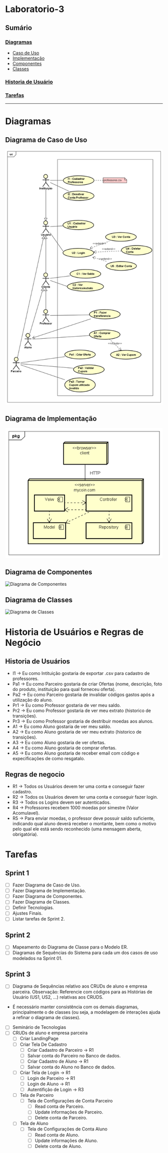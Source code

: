 # Laboratorio-3

## Sumário

### [Diagramas](#diagramas)
- [Caso de Uso](#diagrama-de-caso-de-uso)
- [Implementação](#diagrama-de-implementação)
- [Componentes](#diagrama-de-componentes)
- [Classes](#diagrama-de-classes)
### [Historia de Usuário](#diagramas)

### [Tarefas](#tarefas)
---

# Diagramas

## Diagrama de Caso de Uso
![Diagrama de Caso de Uso](./docs/img/Caso%20de%20Uso.png)

## Diagrama de Implementação
![Diagrama de Implementação](./docs/img/Diagrama%20de%20Implementa%C3%A7%C3%A3o.png)

## Diagrama de Componentes
![Diagrama de Componentes]()

## Diagrama de Classes
![Diagrama de Classes]()

# Historia de Usuários e Regras de Negócio
## Historia de Usuários
- I1 -> Eu como Intituição gostaria de exportar .csv para cadastro de professores.
- Pa1 -> Eu como Parceiro gostaria de criar Ofertas (nome, descrição, foto do produto, instituição para qual forneceu oferta).
- Pa2 -> Eu como Parceiro gostaria de invalidar códigos gastos após a utilização do aluno.
- Pr1 -> Eu como Professor gostaria de ver meu saldo.
- Pr2 -> Eu como Professor gostaria de ver meu extrato (historico de transições).
- Pr3 -> Eu como Professor gostaria de destribuir moedas aos alunos.
- A1 -> Eu como Aluno gostaria de ver meu saldo.
- A2 -> Eu como Aluno gostaria de ver meu extrato (historico de transições).
- A3 -> Eu como Aluno gostaria de ver ofertas.
- A4 -> Eu como Aluno gostaria de comprar ofertas.
- A5 -> Eu como Aluno gostaria de receber email com código e expecificações de como resgatalo.
## Regras de negocio
- R1 -> Todos os Usuários devem ter uma conta e conseguir fazer cadastro.
- R2 -> Todos os Usuários devem ter uma conta e conseguir fazer login.
- R3 -> Todos os Logins devem ser autenticados.
- R4 -> Professores recebem 1000 moedas por simestre (Valor Acomulavel).
- R5 -> Para enviar moedas, o professor deve possuir saldo suficiente, indicando qual aluno deverá receber o montante, bem como o motivo pelo qual ele está sendo reconhecido (uma mensagem aberta, obrigatória).

# Tarefas
## Sprint 1
- [ ] Fazer Diagrama de Caso de Uso.
- [ ] Fazer Diagrama de Implementação.
- [ ] Fazer Diagrama de Componentes.
- [ ] Fazer Diagrama de Classes.
- [ ] Definir Tecnologias.
- [ ] Ajustes Finais.
- [ ] Listar tarefas de Sprint 2.

## Sprint 2
- [ ] Mapeamento do Diagrama de Classe para o Modelo ER.
- [ ] Diagramas de Sequências do Sistema para cada um dos casos de uso modelados na Sprint 01.

## Sprint 3
- [ ] Diagrama de Sequências relativo aos CRUDs de aluno e empresa parceira. 
Observação: Referencie com códigos para as Histórias de Usuário (US1, US2, ...) relativas aos CRUDS. 
- É necessário manter consistência com os demais diagramas, principalmente o de classes (ou seja, a modelagem de interações ajuda a refinar o diagrama de classes).
- [ ] Seminário de Tecnologias
- [ ] CRUDs de aluno e empresa parceira
    - [ ] Criar LandingPage
    - [ ] Criar Tela De Cadastro
        - [ ] Criar Cadastro de Parceiro -> R1
        - [ ] Salvar conta do Parceiro no Banco de dados.
        - [ ] Criar Cadastro de Aluno -> R1
        - [ ] Salvar conta do Aluno no Banco de dados.
    - [ ] Criar Tela de Login -> R1
        - [ ] Login de Parceiro -> R1
        - [ ] Login de Aluno -> R1
        - [ ] Autentifição de Login -> R3
    
    - [ ] Tela de Parceiro
        - [ ] Tela de Configurações de Conta Parceiro
            - [ ] Read conta de Parceiro.
            - [ ] Update informações de Parceiro.
            - [ ] Delete conta de Parceiro.

    - [ ] Tela de Aluno 
        - [ ] Tela de Configurações de Conta Aluno
            - [ ] Read conta de Aluno.
            - [ ] Update informações de Aluno.
            - [ ] Delete conta de Aluno.